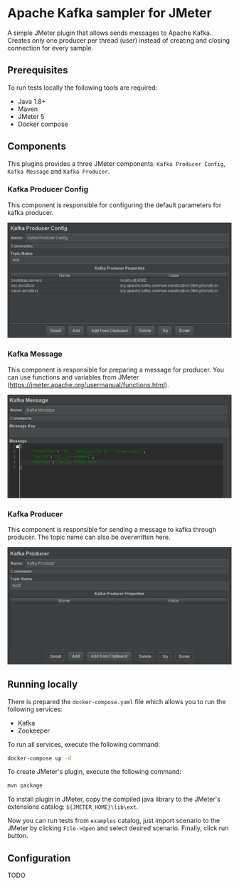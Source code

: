 # Apache Kafka sampler for JMeter

A simple JMeter plugin that allows sends messages to Apache Kafka. 
Creates only one producer per thread (user) instead of creating and closing connection for every sample.

## Prerequisites

To run tests locally the following tools are required:

* Java 1.8+
* Maven
* JMeter 5
* Docker compose

## Components

This plugins provides a three JMeter components: `Kafka Producer Config`, `Kafka Message` and `Kafka Producer`.

### Kafka Producer Config

This component is responsible for configuring the default parameters for kafka producer.

![Kafka Producer Config](./doc/kafka-producer-config.png)

### Kafka Message

This component is responsible for preparing a message for producer. 
You can use functions and variables from JMeter (https://jmeter.apache.org/usermanual/functions.html).

![Kafka Message](./doc/kafka-message.png)

### Kafka Producer

This component is responsible for sending a message to kafka through producer. The topic name can also be overwritten here.

![Kafka Producer](./doc/kafka-producer.png)

## Running locally

There is prepared the ``docker-compose.yaml`` file which allows you to run the following services:

* Kafka
* Zookeeper

To run all services, execute the following command:

```bash
docker-compose up -d
```

To create JMeter's plugin, execute the following command:

```bash
mvn package
```

To install plugin in JMeter, copy the compiled java library to the JMeter's extensions catalog: ``${JMETER_HOME}\lib\ext``.

Now you can run tests from ``examples`` catalog, just import scenario to the JMeter by clicking ``File->Open`` and select desired scenario.
Finally, click run button.

## Configuration

TODO
